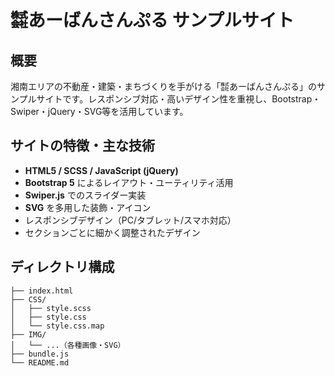 # ㍿あーばんさんぷる サンプルサイト

## 概要
湘南エリアの不動産・建築・まちづくりを手がける「㍿あーばんさんぷる」のサンプルサイトです。レスポンシブ対応・高いデザイン性を重視し、Bootstrap・Swiper・jQuery・SVG等を活用しています。

## サイトの特徴・主な技術
- **HTML5 / SCSS / JavaScript (jQuery)**
- **Bootstrap 5** によるレイアウト・ユーティリティ活用
- **Swiper.js** でのスライダー実装
- **SVG** を多用した装飾・アイコン
- レスポンシブデザイン（PC/タブレット/スマホ対応）
- セクションごとに細かく調整されたデザイン

## ディレクトリ構成
```
├── index.html
├── CSS/
│   ├── style.scss
│   ├── style.css
│   └── style.css.map
├── IMG/
│   └── ...（各種画像・SVG）
├── bundle.js
└── README.md
```
